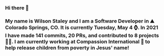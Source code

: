 ### Hi there 👋

### My name is Wilson Staley and I am a Software Developer in ⛰ Colorado Springs, CO.  It is currently Tuesday, May 4 ⌚. In 2021 I have made 141 commits, 20 PRs, and contributed to 8 projects 👨‍💻. I am currently working at Compassion International 🏢 to help release children from poverty in Jesus' name!